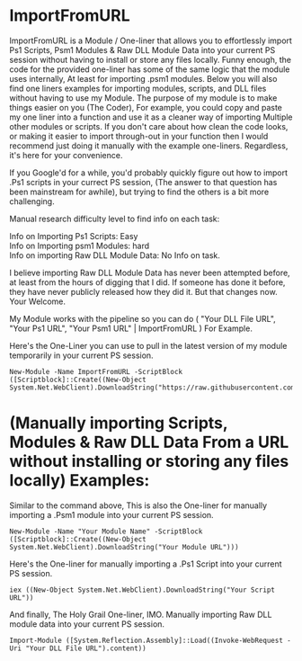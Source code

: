 # ImportFromURL
ImportFromURL is a Module / One-liner that allows you to effortlessly import Ps1 Scripts, Psm1 Modules &amp; Raw DLL Module Data into your current PS session without having to install or store any files locally. Funny enough, the code for the provided one-liner has some of the same logic that the module uses internally, At least for importing .psm1 modules. Below you will also find one liners examples for importing modules, scripts, and DLL files without having to use my Module. The purpose of my module is to make things easier on you (The Coder), For example, you could copy and paste my one liner into a function and use it as a cleaner way of importing Multiple other modules or scripts. If you don't care about how clean the code looks, or making it easier to import through-out in your function then I would recommend just doing it manually with the example one-liners. Regardless, it's here for your convenience. 

If you Google'd for a while, you'd probably quickly figure out how to import .Ps1 scripts in your currect PS session, (The answer to that question has been mainstream for awhile), but trying to find the others is a bit more challenging. 

Manual research difficulty level to find info on each task:

Info on Importing Ps1 Scripts: Easy <br />
Info on Importing psm1 Modules: hard <br />
Info on importing Raw DLL Module Data: No Info on task. <br />

I believe importing Raw DLL Module Data has never been attempted before, at least from the hours of digging that I did. If someone has done it before, they have never publicly released how they did it. But that changes now. Your Welcome.

My Module works with the pipeline so you can do ( "Your DLL File URL", "Your Ps1 URL", "Your Psm1 URL" | ImportFromURL ) For Example.

Here's the One-Liner you can use to pull in the latest version of my module temporarily in your current PS session. 
```
New-Module -Name ImportFromURL -ScriptBlock ([Scriptblock]::Create((New-Object System.Net.WebClient).DownloadString("https://raw.githubusercontent.com/AlecMcCutcheon/ImportFromURL/main/ImportFromURL.psm1")))
```

# (Manually importing Scripts, Modules & Raw DLL Data From a URL without installing or storing any files locally) Examples:

Similar to the command above, This is also the One-liner for manually importing a .Psm1 module into your current PS session.
```
New-Module -Name "Your Module Name" -ScriptBlock ([Scriptblock]::Create((New-Object System.Net.WebClient).DownloadString("Your Module URL")))
```
Here's the One-liner for manually importing a .Ps1 Script into your current PS session.
```
iex ((New-Object System.Net.WebClient).DownloadString("Your Script URL"))
```
And finally, The Holy Grail One-liner, IMO. Manually importing Raw DLL module data into your current PS session.
```
Import-Module ([System.Reflection.Assembly]::Load((Invoke-WebRequest -Uri "Your DLL File URL").content))
```
